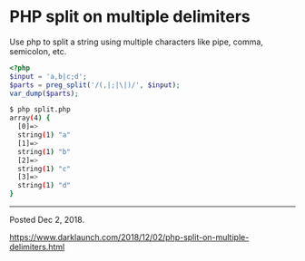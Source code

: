 # PHP split on multiple delimiters

Use php to split a string using multiple characters like pipe, comma, semicolon, etc.

```php
<?php
$input = 'a,b|c;d';
$parts = preg_split('/(,|;|\|)/', $input);
var_dump($parts);
```

```bash
$ php split.php
array(4) {
  [0]=>
  string(1) "a"
  [1]=>
  string(1) "b"
  [2]=>
  string(1) "c"
  [3]=>
  string(1) "d"
}
```

---

Posted Dec 2, 2018.

https://www.darklaunch.com/2018/12/02/php-split-on-multiple-delimiters.html